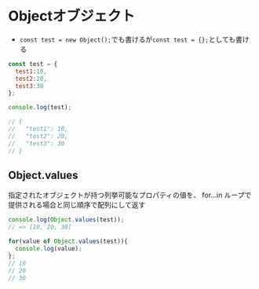 # Objectオブジェクト

- `const test = new Object();`でも書けるが`const test = {};`としても書ける

```js
const test = {
  test1:10,
  test2:20,
  test3:30
};

console.log(test);

// {
//   "test1": 10,
//   "test2": 20,
//   "test3": 30
// }
```

## Object.values
指定されたオブジェクトが持つ列挙可能なプロパティの値を、 for...in ループで提供される場合と同じ順序で配列にして返す
```js
console.log(Object.values(test));
// => [10, 20, 30]

for(value of Object.values(test)){
  console.log(value);
};
// 10
// 20
// 30
```
